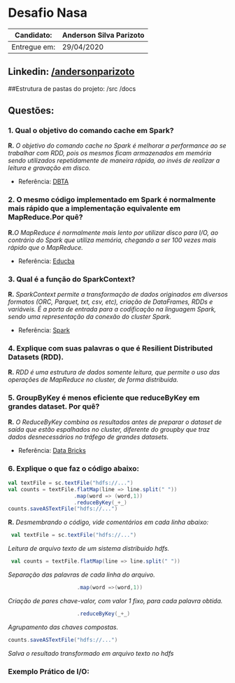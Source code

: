 ﻿
# Desafio Nasa

|Candidato: |  Anderson Silva Parizoto |
| ------------ | ------------ |
|Entregue em:|  29/04/2020 |

Linkedin: [/andersonparizoto](https://www.linkedin.com/in/andersonparizoto/)
--- 

##Estrutura de pastas do projeto:
/src
/docs

## Questões:

### 1. Qual o objetivo do comando cache em Spark?

**R.** _O objetivo do comando cache no Spark é melhorar a performance ao se trabalhar com RDD, pois os mesmos ficam armazenados em memória sendo utilizados repetidamente de maneira rápida, ao invés de realizar a leitura e gravação em disco._ 

* Referência: [DBTA](http://www.dbta.com/Editorial/Trends-and-Applications/Spark-and-the-Fine-Art-of-Caching-119305.aspx)

### 2. O mesmo código implementado em Spark é normalmente mais rápido que a implementação equivalente em MapReduce.Por quê?

**R.**_O MapReduce é normalmente mais lento por utilizar disco para I/O, ao contrário do Spark que utiliza memória, chegando a ser 100 vezes mais rápido que o MapReduce._

* Referência: [Educba](https://www.educba.com/mapreduce-vs-apache-spark/)

### 3. Qual é a função do SparkContext?
**R.** _SparkContext permite a transformação de dados originados em diversos formatos (ORC, Parquet, txt, csv, etc), criação de DataFrames, RDDs e variáveis.
É a porta de entrada para a codificação na linguagem Spark, sendo uma representação da conexão do cluster Spark._

* Referência: [Spark](https://spark.apache.org/docs/2.4.5/api/java/org/apache/spark/SparkContext.html)

### 4. Explique com suas palavras o que é Resilient Distributed Datasets (RDD).
**R.** _RDD é uma estrutura de dados somente leitura, que permite o uso das operações de MapReduce no cluster, de forma distribuida._

### 5. GroupByKey é menos eficiente que reduceByKey em grandes dataset. Por quê?
**R.** _O ReduceByKey  combina os resultados antes de preparar o dataset de saída que estão espalhados no cluster, diferente do groupby que traz dados desnecessários no tráfego de grandes datasets._

* Referência: [Data Bricks](https://databricks.gitbooks.io/databricks-spark-knowledge-base/content/best_practices/prefer_reducebykey_over_groupbykey.html)

### 6. Explique o que faz o código abaixo:
```scala
val textFile = sc.textFile("hdfs://...")
val counts = textFile.flatMap(line => line.split(" "))
                     .map(word => (word,1))
                     .reduceByKey(_+_)
counts.saveASTextFile("hdfs://...")                     
```
**R.**  _Desmembrando o código, vide comentários em cada linha abaixo:_
```scala
 val textFile = sc.textFile("hdfs://...")
```
 _Leitura de arquivo texto de um sistema distribuido hdfs._
 
```scala
 val counts = textFile.flatMap(line => line.split(" "))
 ```
 _Separação das palavras de cada linha do arquivo._
```scala
                      .map(word =>(word,1))
```                      
_Criação de pares chave-valor, com valor 1 fixo, para cada palavra obtida._
```scala
                      .reduceByKey(_+_) 
```
_Agrupamento das chaves compostas._

```scala
counts.saveASTextFile("hdfs://...")                     
```
_Salva o resultado transformado em arquivo texto no hdfs_

### Exemplo Prático de I/O:
